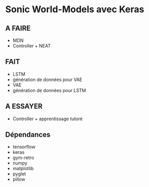 # Sonic World-Models avec Keras

## A FAIRE

- MDN
- Controller + NEAT

## FAIT

- LSTM
- génération de données pour VAE
- VAE
- génération de données pour LSTM

## A ESSAYER

- Controller + apprentissage tutoré

## Dépendances

- tensorflow
- keras
- gym-retro
- numpy
- matplotlib
- pyglet
- pillow
